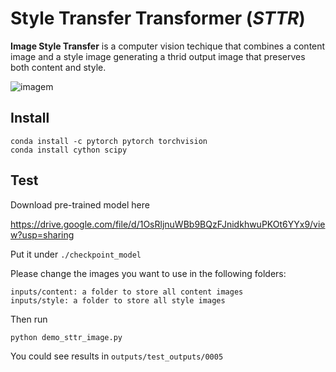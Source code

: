 # Style Transfer Transformer (*STTR*)

**Image Style Transfer** is a computer vision techique that combines a content image and a style image generating a thrid output image that preserves both content and style.

![imagem](https://github.com/pedrops164/AP-STTR/assets/73351929/ba4741a7-d368-43f9-8111-4aae939dbd74) 

## Install

```
conda install -c pytorch pytorch torchvision
conda install cython scipy
```

## Test

Download pre-trained model here

https://drive.google.com/file/d/1OsRljnuWBb9BQzFJnidkhwuPKOt6YYx9/view?usp=sharing

Put it under ```./checkpoint_model```

Please change the images you want to use in the following folders:

```
inputs/content: a folder to store all content images
inputs/style: a folder to store all style images
```
Then run 

```
python demo_sttr_image.py
```

You could see results in ```outputs/test_outputs/0005```
